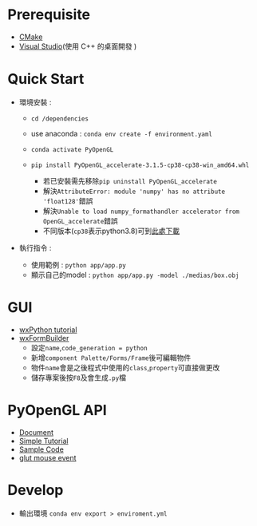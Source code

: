 # Prerequisite

- [CMake](https://cmake.org/download/)
- [Visual Studio](https://visualstudio.microsoft.com/zh-hant/https://visualstudio.microsoft.com/zh-hant/)(使用 C++ 的桌面開發 )

# Quick Start

- 環境安裝 :  
    
    - `cd /dependencies`
    - use anaconda : `conda env create -f environment.yaml`
    - `conda activate PyOpenGL`
    - `pip install PyOpenGL_accelerate-3.1.5-cp38-cp38-win_amd64.whl`
        
        - 若已安裝需先移除`pip uninstall PyOpenGL_accelerate`
        - 解決`AttributeError: module 'numpy' has no attribute 'float128'`錯誤
        - 解決`Unable to load numpy_formathandler accelerator from OpenGL_accelerate`錯誤
        - 不同版本(`cp38`表示python3.8)可到[此處下載](https://www.lfd.uci.edu/~gohlke/pythonlibs/)

- 執行指令 :

    - 使用範例 : `python app/app.py` 
    - 顯示自己的model : `python app/app.py -model ./medias/box.obj`

# GUI

- [wxPython tutorial](https://www.yiibai.com/wxpython/wxpython_gui_builder_tools.html)
- [wxFormBuilder](https://sourceforge.net/projects/wxformbuilder/)
    - 設定`name`,`code_generation = python`
    - 新增`component Palette/Forms/Frame`後可編輯物件
    - 物件`name`會是之後程式中使用的`class`,`property`可直接做更改
    - 儲存專案後按`F8`及會生成`.py`檔


# PyOpenGL API 

- [Document](http://pyopengl.sourceforge.net/documentation/manual-3.0)
- [Simple Tutorial](https://cg-dev.ltas.ulg.ac.be/svn/cadxfem/tomoprocess_deprecated/src/OpenMesh-3.3/Documentation/a00036.html#python_propman)
- [Sample Code](https://python.hotexamples.com/examples/OpenGL/GL/glColorPointer/python-gl-glcolorpointer-method-examples.html)
- [glut mouse event](https://www.itread01.com/content/1541378106.html)

# Develop

- 輸出環境 `conda env export > enviroment.yml`
